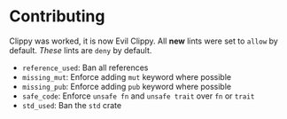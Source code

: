 # Contributing

Clippy was worked, it is now Evil Clippy. All **new** lints were set to `allow` by default.
_These_ lints are `deny` by default.

- `reference_used`: Ban all references
- `missing_mut`: Enforce adding `mut` keyword where possible
- `missing_pub`: Enforce adding `pub` keyword where possible
- `safe_code`: Enforce `unsafe fn` and `unsafe trait` over `fn` or `trait`
- `std_used`: Ban the `std` crate
